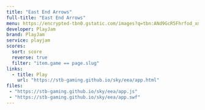 ```yaml
---
title: "East End Arrows"
full-title: "East End Arrows"
menu: https://encrypted-tbn0.gstatic.com/images?q=tbn:ANd9GcR5Fhrfod_xmy9FCwuN8sICKKHvaZwQBOfY1w&s
developer: PlayJam
brand: PlayJam
service: playjam
scores:
  sort: score
  reverse: true
  filter: "item.game == page.slug"
links:
  - title: Play
    url: "https://stb-gaming.github.io/sky/eea/app.html"
files:
 - "https://stb-gaming.github.io/sky/eea/app.js"
 - "https://stb-gaming.github.io/sky/eea/app.swf"
---
```

